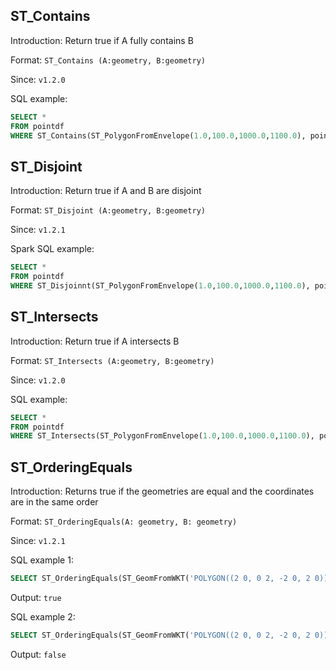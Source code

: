 ## ST_Contains

Introduction: Return true if A fully contains B

Format: `ST_Contains (A:geometry, B:geometry)`

Since: `v1.2.0`

SQL example:
```SQL
SELECT * 
FROM pointdf 
WHERE ST_Contains(ST_PolygonFromEnvelope(1.0,100.0,1000.0,1100.0), pointdf.arealandmark)
```

## ST_Disjoint

Introduction: Return true if A and B are disjoint

Format: `ST_Disjoint (A:geometry, B:geometry)`

Since: `v1.2.1`

Spark SQL example:
```SQL
SELECT *
FROM pointdf 
WHERE ST_Disjoinnt(ST_PolygonFromEnvelope(1.0,100.0,1000.0,1100.0), pointdf.arealandmark)
```

## ST_Intersects

Introduction: Return true if A intersects B

Format: `ST_Intersects (A:geometry, B:geometry)`

Since: `v1.2.0`

SQL example:
```SQL
SELECT * 
FROM pointdf 
WHERE ST_Intersects(ST_PolygonFromEnvelope(1.0,100.0,1000.0,1100.0), pointdf.arealandmark)
```

## ST_OrderingEquals
Introduction: Returns true if the geometries are equal and the coordinates are in the same order

Format: `ST_OrderingEquals(A: geometry, B: geometry)`

Since: `v1.2.1`

SQL example 1:
```SQL
SELECT ST_OrderingEquals(ST_GeomFromWKT('POLYGON((2 0, 0 2, -2 0, 2 0))'), ST_GeomFromWKT('POLYGON((2 0, 0 2, -2 0, 2 0))'))
```

Output: `true`

SQL example 2:
```SQL
SELECT ST_OrderingEquals(ST_GeomFromWKT('POLYGON((2 0, 0 2, -2 0, 2 0))'), ST_GeomFromWKT('POLYGON((0 2, -2 0, 2 0, 0 2))'))
```

Output: `false`